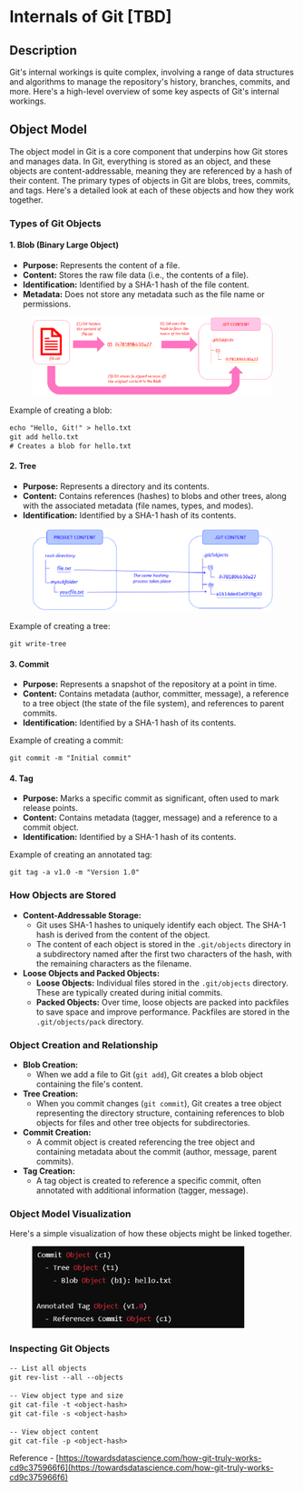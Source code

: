 # Internals of Git \[TBD]

## Description

Git's internal workings is quite complex, involving a range of data structures and algorithms to manage the repository's history, branches, commits, and more. Here's a high-level overview of some key aspects of Git's internal workings.

## Object Model

The object model in Git is a core component that underpins how Git stores and manages data. In Git, everything is stored as an object, and these objects are content-addressable, meaning they are referenced by a hash of their content. The primary types of objects in Git are blobs, trees, commits, and tags. Here's a detailed look at each of these objects and how they work together.

### Types of Git Objects

#### **1. Blob (Binary Large Object)**

* **Purpose:** Represents the content of a file.
* **Content:** Stores the raw file data (i.e., the contents of a file).
* **Identification:** Identified by a SHA-1 hash of the file content.
* **Metadata:** Does not store any metadata such as the file name or permissions.

<figure><img src="../.gitbook/assets/image (402).png" alt="" width="563"><figcaption></figcaption></figure>

Example of creating a blob:

```
echo "Hello, Git!" > hello.txt
git add hello.txt
# Creates a blob for hello.txt
```

#### **2. Tree**

* **Purpose:** Represents a directory and its contents.
* **Content:** Contains references (hashes) to blobs and other trees, along with the associated metadata (file names, types, and modes).
* **Identification:** Identified by a SHA-1 hash of its contents.

<figure><img src="../.gitbook/assets/image (406).png" alt="" width="563"><figcaption></figcaption></figure>

Example of creating a tree:

```
git write-tree
```

#### **3. Commit**

* **Purpose:** Represents a snapshot of the repository at a point in time.
* **Content:** Contains metadata (author, committer, message), a reference to a tree object (the state of the file system), and references to parent commits.
* **Identification:** Identified by a SHA-1 hash of its contents.

Example of creating a commit:

```
git commit -m "Initial commit"
```

#### **4. Tag**

* **Purpose:** Marks a specific commit as significant, often used to mark release points.
* **Content:** Contains metadata (tagger, message) and a reference to a commit object.
* **Identification:** Identified by a SHA-1 hash of its contents.

Example of creating an annotated tag:

```
git tag -a v1.0 -m "Version 1.0"
```

### How Objects are Stored

* **Content-Addressable Storage:**
  * Git uses SHA-1 hashes to uniquely identify each object. The SHA-1 hash is derived from the content of the object.
  * The content of each object is stored in the `.git/objects` directory in a subdirectory named after the first two characters of the hash, with the remaining characters as the filename.
* **Loose Objects and Packed Objects:**
  * **Loose Objects:** Individual files stored in the `.git/objects` directory. These are typically created during initial commits.
  * **Packed Objects:** Over time, loose objects are packed into packfiles to save space and improve performance. Packfiles are stored in the `.git/objects/pack` directory.

### Object Creation and Relationship

* **Blob Creation:**
  * When we add a file to Git (`git add`), Git creates a blob object containing the file's content.
* **Tree Creation:**
  * When you commit changes (`git commit`), Git creates a tree object representing the directory structure, containing references to blob objects for files and other tree objects for subdirectories.
* **Commit Creation:**
  * A commit object is created referencing the tree object and containing metadata about the commit (author, message, parent commits).
* **Tag Creation:**
  * A tag object is created to reference a specific commit, often annotated with additional information (tagger, message).

### Object Model Visualization

Here's a simple visualization of how these objects might be linked together.

<figure><img src="../.gitbook/assets/image (400).png" alt="" width="374"><figcaption></figcaption></figure>

### Inspecting Git Objects

```
-- List all objects
git rev-list --all --objects

-- View object type and size
git cat-file -t <object-hash>
git cat-file -s <object-hash>

-- View object content
git cat-file -p <object-hash>
```

Reference - [https://towardsdatascience.com/how-git-truly-works-cd9c375966f6](https://towardsdatascience.com/how-git-truly-works-cd9c375966f6)
